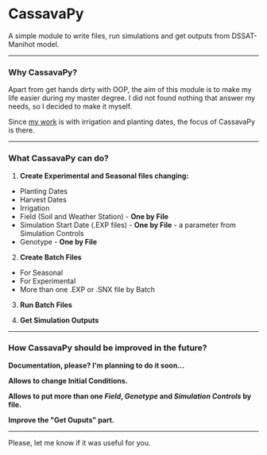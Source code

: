 # CassavaPy

A simple module to write files, run simulations and get outputs from DSSAT-Manihot model.

---

### Why CassavaPy?

Apart from get hands dirty with OOP, the aim of this module is to make my life easier during my master degree. 
I did not found nothing that answer my needs, so I decided to make it myself.

Since [my work](https://github.com/FabioSeixas/MasterResearch) is with irrigation and planting dates, the focus of CassavaPy is there.

---

### What CassavaPy can do?

1. **Create Experimental and Seasonal files changing:**

* Planting Dates
* Harvest Dates
* Irrigation
* Field (Soil and Weather Station) - **One by File**
* Simulation Start Date (.EXP files) - **One by File** - a parameter from Simulation Controls
* Genotype - **One by File**

2. **Create Batch Files**

* For Seasonal
* For Experimental
* More than one .EXP or .SNX file by Batch 

3. **Run Batch Files**

4. **Get Simulation Outputs**

---

### How CassavaPy should be improved in the future?

**Documentation, please? I'm planning to do it soon...** 

**Allows to change Initial Conditions.**

**Allows to put more than one *Field*, *Genotype* and *Simulation Controls* by file.**

**Improve the "Get Ouputs" part.**

---

Please, let me know if it was useful for you.
